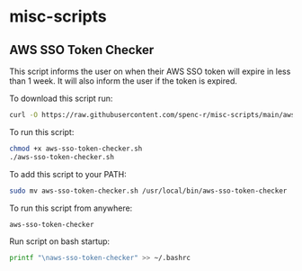 # misc-scripts

## AWS SSO Token Checker

This script informs the user on when their AWS SSO token will expire in less than 1 week. It will also inform the user if the token is expired.

To download this script run:
```bash
curl -O https://raw.githubusercontent.com/spenc-r/misc-scripts/main/aws-sso-token-checker.sh
```

To run this script:
```bash
chmod +x aws-sso-token-checker.sh
./aws-sso-token-checker.sh
```

To add this script to your PATH:
```bash
sudo mv aws-sso-token-checker.sh /usr/local/bin/aws-sso-token-checker
```

To run this script from anywhere:
```bash
aws-sso-token-checker
```

Run script on bash startup:
```bash
printf "\naws-sso-token-checker" >> ~/.bashrc
```